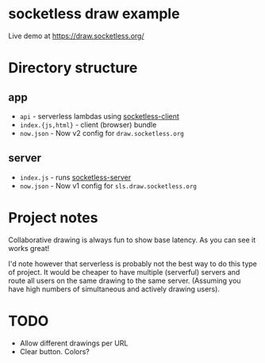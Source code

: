 # socketless draw example

Live demo at https://draw.socketless.org/

# Directory structure

## app

* `api` - serverless lambdas using [socketless-client](https://github.com/socketless/socketless-client)
* `index.{js,html}` - client (browser) bundle
* `now.json` - Now v2 config for `draw.socketless.org`

## server

* `index.js` - runs [socketless-server](https://github.com/socketless/socketless-server)
* `now.json` - Now v1 config for `sls.draw.socketless.org`

# Project notes

Collaborative drawing is always fun to show base latency.  As you can see it works great!

I'd note however that serverless is probably not the best way to do this type of project.  It would be cheaper to have multiple (serverful) servers and route all users on the same drawing to the same server.  (Assuming you have high numbers of simultaneous and actively drawing users).

# TODO

* Allow different drawings per URL
* Clear button.  Colors?
